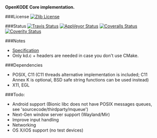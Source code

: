 **OpenKODE Core implementation.**

###License
[![Zlib License](http://img.shields.io/:license-mit-blue.svg)](http://opensource.org/licenses/Zlib)

###Status
[![Travis Status](https://img.shields.io/travis/h-s-c/libKD.svg)](https://travis-ci.org/h-s-c/libKD)
[![AppVeyor Status](https://img.shields.io/badge/build-unknown-lightgrey.svg)](https://ci.appveyor.com/project/h-s-c/libkd)
[![Coveralls Status](https://img.shields.io/coveralls/h-s-c/libKD.svg)](https://coveralls.io/r/h-s-c/libKD)
[![Coverity Status](https://scan.coverity.com/projects/3798/badge.svg)](https://scan.coverity.com/projects/3798)

###Notes
-   [Specification](https://www.khronos.org/registry/kode/)
-   Only kd.c + headers are needed in case you don't use CMake.

###Dependencies
-   POSIX, C11 (C11 threads alternative implementation is included; 
    C11 Annex K is optional, BSD safe string functions can be used instead)
-   X11, EGL

###Todo:
-   Android support (Bionic libc does not have POSIX messages queues, 
    see 'sourcecode/thirdparty/mqueue')
-   Next-Gen window server support (Wayland/Mir)
-   Improve input handling
-   Networking
-   OS X/iOS support (no test devices)